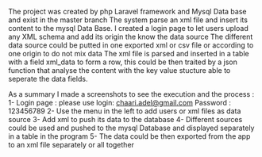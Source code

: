 The project was created by php Laravel framework and Mysql Data base and exist in the master branch 
The system parse an xml file and insert its content to the mysql Data Base.
I created a login page to let users upload any XML schema and add its origin the know the data source
The different data source could be putted in one exported xml or csv file or according to one origin to do not mix data
The xml file is parsed and inserted in a table with a field xml_data to form a row, this could be then traited by a json function that analyse the content with the key value stucture able to seperate the data fields.

As a summary I made a screenshots to see the execution and the process :  
1- Login page : please use login: chaari.adel@gmail.com  Password : 123456789
2- Use the menu in the left to add users or xml files as data source
3- Add xml to push its data to the database
4- Different sources could be used and pushed to the mysql Database  and displayed separately in a table in the program 
5- The data could be then exported from the app to an xml file separately or all together
